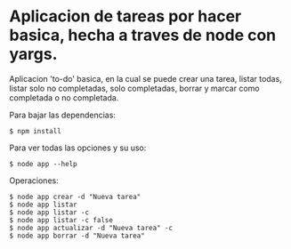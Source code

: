 # Aplicacion de tareas por hacer basica, hecha a traves de node con yargs.

Aplicacion 'to-do' basica, en la cual se puede crear una tarea, listar todas, listar solo no completadas, solo completadas, borrar y marcar como completada o no completada. 

Para bajar las dependencias:

```
$ npm install
```

Para ver todas las opciones y su uso:

```
$ node app --help
```

Operaciones:

```
$ node app crear -d "Nueva tarea"
$ node app listar 
$ node app listar -c
$ node app listar -c false
$ node app actualizar -d "Nueva tarea" -c
$ node app borrar -d "Nueva tarea"
```

